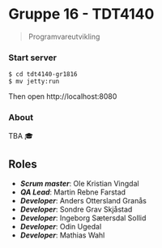 # Gruppe 16 - TDT4140
> Programvareutvikling

### Start server

```
$ cd tdt4140-gr1816
$ mv jetty:run
```

Then open http://localhost:8080

### About

TBA 🎓

## Roles

- ___Scrum master___: Ole Kristian Vingdal
- ___QA Lead___: Martin Rebne Farstad
- ___Developer___: Anders Ottersland Granås
- ___Developer___: Sondre Grav Skjåstad
- ___Developer___: Ingeborg Sætersdal Sollid
- ___Developer___: Odin Ugedal
- ___Developer___: Mathias Wahl
